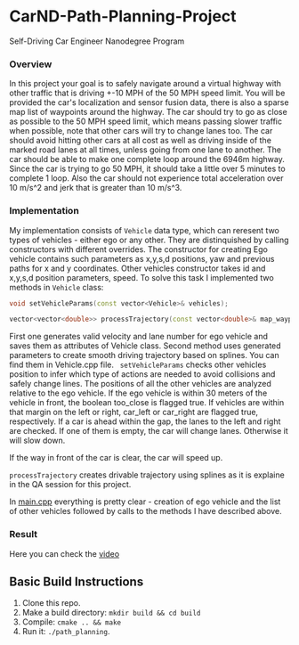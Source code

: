 # CarND-Path-Planning-Project
Self-Driving Car Engineer Nanodegree Program
   
### Overview
In this project your goal is to safely navigate around a virtual highway with other traffic that is driving +-10 MPH of the 50 MPH speed limit. You will be provided the car's localization and sensor fusion data, there is also a sparse map list of waypoints around the highway. The car should try to go as close as possible to the 50 MPH speed limit, which means passing slower traffic when possible, note that other cars will try to change lanes too. The car should avoid hitting other cars at all cost as well as driving inside of the marked road lanes at all times, unless going from one lane to another. The car should be able to make one complete loop around the 6946m highway. Since the car is trying to go 50 MPH, it should take a little over 5 minutes to complete 1 loop. Also the car should not experience total acceleration over 10 m/s^2 and jerk that is greater than 10 m/s^3.

### Implementation

My implementation consists of ``Vehicle`` data type, which can reresent two types of vehicles - either ego or any other. They are distinquished by calling constructors with different overrides. The constructor for creating Ego vehicle contains such parameters as x,y,s,d positions, yaw and previous paths for x and y coordinates. Other vehicles constructor takes id and x,y,s,d position parameters, speed. To solve this task I implemented two methods in ``Vehicle`` class: 
```cpp
void setVehicleParams(const vector<Vehicle>& vehicles);

vector<vector<double>> processTrajectory(const vector<double>& map_waypoints_s, const vector<double>& map_waypoints_x, const vector<double>& map_waypoints_y)
```

First one generates valid velocity and lane number for ego vehicle and saves them as attributes of Vehicle class. Second method uses generated parameters to create smooth driving trajectory based on splines. You can find them in Vehicle.cpp file.
`` setVehicleParams`` checks other vehicles position to infer which type of actions are needed to avoid collisions and safely change lines. The positions of all the other vehicles are analyzed relative to the ego vehicle. If the ego vehicle is within 30 meters of the vehicle in front, the boolean too_close is flagged true. 
If vehicles are within that margin on the left or right, car_left or car_right are flagged true, respectively. If a car is ahead within the gap, the lanes to the left and right are checked. If one of them is empty, the car will change lanes. Otherwise it will slow down.

If the way in front of the car is clear, the car will speed up.

``processTrajectory`` creates drivable trajectory using splines as it is explaine in the QA session for this project.

In [main.cpp](./src/main.cpp) everything is pretty clear - creation of ego vehicle and the list of other vehicles followed by calls to the methods I have described above.

### Result

Here you can check the [video](https://youtu.be/iDKkFrOWz5A)


## Basic Build Instructions

1. Clone this repo.
2. Make a build directory: `mkdir build && cd build`
3. Compile: `cmake .. && make`
4. Run it: `./path_planning`.


